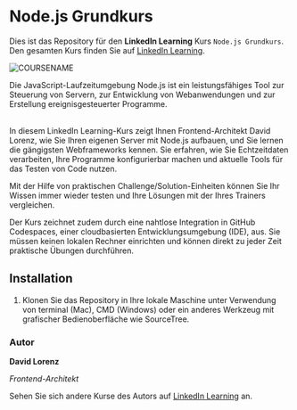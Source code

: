 # Node.js Grundkurs

Dies ist das Repository für den **LinkedIn Learning** Kurs `Node.js Grundkurs`. Den gesamten Kurs finden Sie auf [LinkedIn Learning][lil-course-url].

![COURSENAME][lil-thumbnail-url] 

Die JavaScript-Laufzeitumgebung Node.js ist ein leistungsfähiges Tool zur Steuerung von Servern, zur Entwicklung von Webanwendungen und zur Erstellung ereignisgesteuerter Programme.<br><br>

In diesem LinkedIn Learning-Kurs zeigt Ihnen Frontend-Architekt David Lorenz, wie Sie Ihren eigenen Server mit Node.js aufbauen, und Sie lernen die gängigsten Webframeworks kennen. Sie erfahren, wie Sie Echtzeitdaten verarbeiten, Ihre Programme konfigurierbar machen und aktuelle Tools für das Testen von Code nutzen.

Mit der Hilfe von praktischen Challenge/Solution-Einheiten können Sie Ihr Wissen immer wieder testen und Ihre Lösungen mit der Ihres Trainers vergleichen.

Der Kurs zeichnet zudem durch eine nahtlose Integration in GitHub Codespaces, einer cloudbasierten Entwicklungsumgebung (IDE), aus. Sie müssen keinen lokalen Rechner einrichten und können direkt zu jeder Zeit praktische Übungen durchführen. 

## Installation

1. Klonen Sie das Repository in Ihre lokale Maschine unter Verwendung von terminal (Mac), CMD (Windows) oder ein anderes Werkzeug mit grafischer Bedienoberfläche wie SourceTree.

### Autor

**David Lorenz**

_Frontend-Architekt_

Sehen Sie sich andere Kurse des Autors auf [LinkedIn Learning](https://www.linkedin.com/learning/instructors/david-lorenz) an.

[0]: # (Replace these placeholder URLs with actual course URLs)
[lil-course-url]: https://www.linkedin.com/learning/node-js-grundkurs
[lil-thumbnail-url]: https://media.licdn.com/dms/image/D560DAQG4b2-PqyJP3g/learning-public-crop_675_1200/0/1692352184992?e=2147483647&v=beta&t=oE5HAVYEPAHbIgS_HYkCgUXYqXxO7kCG9gfy2R0pgmo
